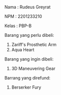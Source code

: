 Nama    : Rudeus Greyrat

NPM     : 2201233210

Kelas   : PBP-B

Barang yang perlu dibeli:
1. Zariff's Prosthetic Arm
2. Aqua Heart

Barang yang ingin dibeli:
1. 3D Maneuvering Gear 

Barrang yang direfund:
1. Berserker Fury